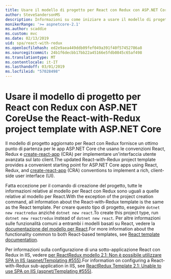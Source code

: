 ```yaml
---
title: Usare il modello di progetto per React con Redux con ASP.NET Core
author: SteveSandersonMS
description: Informazioni su come iniziare a usare il modello di progetto per applicazioni a pagina singola di ASP.NET Core per React con Redux e create-react-app.
monikerRange: '>= aspnetcore-2.1'
ms.author: scaddie
ms.custom: mvc
ms.date: 02/13/2019
uid: spa/react-with-redux
ms.openlocfilehash: ed2e9aea449ddb09fef049a391f40f57452786a8
ms.sourcegitcommit: 24b1f6decbb17bb22a45166e5fdb0845c65af498
ms.translationtype: MT
ms.contentlocale: it-IT
ms.lasthandoff: 03/01/2019
ms.locfileid: "57028498"
---
```

# <a name="use-the-react-with-redux-project-template-with-aspnet-core"></a><span data-ttu-id="8e131-103">Usare il modello di progetto per React con Redux con ASP.NET Core</span><span class="sxs-lookup"><span data-stu-id="8e131-103">Use the React-with-Redux project template with ASP.NET Core</span></span>

<span data-ttu-id="8e131-104">Il modello di progetto aggiornato per React con Redux fornisce un ottimo punto di partenza per le app ASP.NET Core che usano le convenzioni React, Redux e [create-react-app](https://github.com/facebookincubator/create-react-app) (CRA) per implementare un'interfaccia utente avanzata sul lato client.</span><span class="sxs-lookup"><span data-stu-id="8e131-104">The updated React-with-Redux project template provides a convenient starting point for ASP.NET Core apps using React, Redux, and [create-react-app](https://github.com/facebookincubator/create-react-app) (CRA) conventions to implement a rich, client-side user interface (UI).</span></span>

<span data-ttu-id="8e131-105">Fatta eccezione per il comando di creazione del progetto, tutte le informazioni relative al modello per React con Redux sono uguali a quelle relative al modello per React.</span><span class="sxs-lookup"><span data-stu-id="8e131-105">With the exception of the project creation command, all information about the React-with-Redux template is the same as the React template.</span></span> <span data-ttu-id="8e131-106">Per creare questo tipo di progetto, eseguire `dotnet new reactredux` anziché `dotnet new react`.</span><span class="sxs-lookup"><span data-stu-id="8e131-106">To create this project type, run `dotnet new reactredux` instead of `dotnet new react`.</span></span> <span data-ttu-id="8e131-107">Per altre informazioni sulle funzionalità comuni a entrambi i modelli basati su React, vedere la [documentazione del modello per React](xref:spa/react).</span><span class="sxs-lookup"><span data-stu-id="8e131-107">For more information about the functionality common to both React-based templates, see [React template documentation](xref:spa/react).</span></span>

<span data-ttu-id="8e131-108">Per informazioni sulla configurazione di una sotto-applicazione React con Redux in IIS, vedere [per ReactRedux modello 2.1: Non è possibile utilizzare SPA in IIS (aspnet/Templating &num;555)](https://github.com/aspnet/Templating/issues/555).</span><span class="sxs-lookup"><span data-stu-id="8e131-108">For information on configuring a React-with-Redux sub-application in IIS, see [ReactRedux Template 2.1: Unable to use SPA on IIS (aspnet/Templating &num;555)](https://github.com/aspnet/Templating/issues/555).</span></span>
